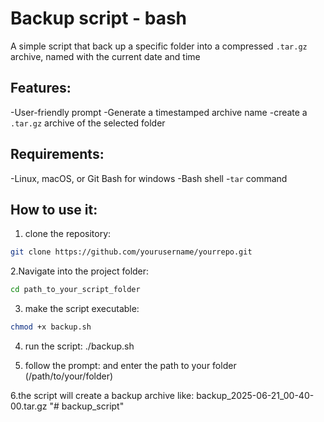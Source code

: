 # Backup script - bash
A simple script that back up a specific folder into a compressed `.tar.gz` archive, named with the current date and time

## Features:
-User-friendly prompt
-Generate a timestamped archive name
-create a `.tar.gz` archive of the selected folder

## Requirements:
-Linux, macOS, or Git Bash for windows
-Bash shell
-`tar` command

## How to use it:
1. clone the repository:
```bash
git clone https://github.com/yourusername/yourrepo.git
```
2.Navigate into the project folder:
```bash
cd path_to_your_script_folder
```
3. make the script executable:
```bash
chmod +x backup.sh
```
4. run the script:
./backup.sh

5. follow the prompt: and enter the path to your folder (/path/to/your/folder)

6.the script will create a backup archive like:
backup_2025-06-21_00-40-00.tar.gz
"# backup_script" 
